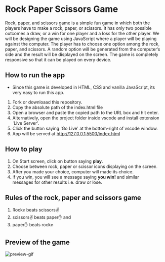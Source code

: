 # Rock Paper Scissors Game
Rock, paper, and scissors game is a simple fun game in which both the players have to make a rock, paper, or scissors. It has only two possible outcomes a draw, or a win for one player and a loss for the other player. We will be designing the game using JavaScript where a player will be playing against the computer. The player has to choose one option among the rock, paper, and scissors. A random option will be generated from the computer’s side and the result will be displayed on the screen. The game is completely responsive so that it can be played on every device.

## How to run the app

- Since this game is developed in HTML, CSS and vanilla JavaScript, its very easy to run this app.
1. Fork or downloaad this repository.
2. Copy the absolute path of the index.html file
3. Open a browser and paste the copied path to the URL box and hit enter.
4. Alternatively, open the project folder inside vscode and install extension 'Live Server'.
5. Click the button saying 'Go Live' at the bottom-right of vscode window. 
6. App will be served at http://127.0.0.1:5500/index.html 

## How to play

1. On Start screen, click on button saying <b>play</b>.
2. Choose between rock, paper or scissor icons displaying on the screen.
3. After you made your choice, computer will made its choice.
4. If you win, you will see a message saying <b>you win!</b> and similar messages for other results i.e. draw or lose.

## Rules of the rock, paper and scissors game

1. Rock✊ beats scissors✌️
2. scissors✌️ beats paper✋ and
3. paper✋ beats rock✊

## Preview of the game
![preview-gif](https://github.com/sumitKcs/RockPaperScissors/blob/master/assets/preview/preview.gif)
